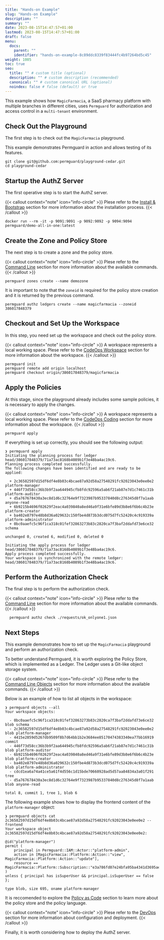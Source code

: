 ```yaml
---
title: "Hands-on Example"
slug: "Hands-on Example"
description: ""
summary: ""
date: 2023-08-15T14:47:57+01:00
lastmod: 2023-08-15T14:47:57+01:00
draft: false
menu:
  docs:
    parent: ""
    identifier: "hands-on-example-8c89ddc8339f83444fc4b97264bd5c45"
weight: 1005
toc: true
seo:
  title: "" # custom title (optional)
  description: "" # custom description (recommended)
  canonical: "" # custom canonical URL (optional)
  noindex: false # false (default) or true
---
```


This example shows how `MagicFarmacia`, a SaaS pharmacy platform with multiple branches in different cities, uses `Permguard` for authorization and access control in a `multi-tenant` environment.

## Check Out the Playground

The first step is to check out the `MagicFarmacia` playground.

This example demonstrates Permguard in action and allows testing of its features.

```shell
git clone git@github.com:permguard/playground-cedar.git
cd playground-cedar
```

## Startup the AuthZ Server

The first operative step is to start the AuthZ server.

{{< callout context="note" icon="info-circle" >}}
Plese refer to the [Install & Bootstrap](/docs/0.1/getting-started/install-bootstrap/) section for more information about the installation process.
{{< /callout >}}

```shell
docker run --rm -it -p 9091:9091 -p 9092:9092 -p 9094:9094 permguard/demo-all-in-one:latest
```

## Create the Zone and Policy Store

The next step is to create a zone and the policy store.

{{< callout context="note" icon="info-circle" >}}
Plese refer to the [Command Line](/docs/0.1/command-line/how-to-use/) section for more information about the available commands.
{{< /callout >}}

```shell
permguard zones create --name demozone
```

It is important to note that the `zoneid` is required for the policy store creation and it is returned by the previous command.

```shell
permguard authz ledgers create --name magicfarmacia --zoneid 386017848379
```

## Checkout and Set Up the Workspace

In this step, you need set up the workspace and check out the policy store.

{{< callout context="note" icon="info-circle" >}}
A workspace represents a local working space. Plese refer to the [CodeOps Workspace](/docs/0.1/code-ops/initializing-the-workspace/) section for more information about the workspace.
{{< /callout >}}

```shell
permguard init
permguard remote add origin localhost
permguard checkout origin/386017848379/magicfarmacia
```

## Apply the Policies

At this stage, since the playground already includes some sample policies, it is necessary to apply the changes.

{{< callout context="note" icon="info-circle" >}}
A workspace represents a local working space. Plese refer to the [CodeOps Coding](/docs/0.1/code-ops/coding/) section for more information about the workspace.
{{< /callout >}}

```shell
permguard apply
```

If everything is set up correctly, you should see the following output:

```shell
❯ permguard apply
Initiating the planning process for ledger head/386017848379/71a73ac8168b4089b1f3e48ba4ac19c6.
Planning process completed successfully.
The following changes have been identified and are ready to be applied:

  + 2c36582597d15df6df4e8b03c4bcae87a92d58a27548291fc92023043e0ee0e2 platform-manager
  + 446f73d58cc36b3b9f2aa644945cfb8fdc92596a5ab6f21ab87e7d1c7461c31b platform-auditor
  + d5a767678430a3ec8d1d6c32764e9f7323987b95337840d8c276345d8f7a1aab anyone-read
  + 6b9215b4696f02629f2eac4a039840a8ed46a9f31e6bfe89d3b8e6f6b6c4b23e platform-creator
  + ba402e8797e48b8d36a029632c150fbe4d873b3dcd075d7fc52420c4c919339a platform-administrator
  + 0bc0aaefc5c96f1ca318c01fef32863273b83c2820ca7f3baf2ddafd73e6ce32 schema

unchanged 0, created 6, modified 0, deleted 0

Initiating the apply process for ledger head/386017848379/71a73ac8168b4089b1f3e48ba4ac19c6.
Apply process completed successfully.
Your workspace is synchronized with the remote ledger: head/386017848379/71a73ac8168b4089b1f3e48ba4ac19c6.
```

## Perform the Authorization Check

The final step is to perform the authorization check.

{{< callout context="note" icon="info-circle" >}}
Plese refer to the [Command Line](/docs/0.1/command-line/authz/check/) section for more information about the available commands.
{{< /callout >}}

```shell
  permguard authz check ./requests/ok_onlyone1.json
```

## Next Steps

This example demonstrates how to set up the `MagicFarmacia` playground and perform an authorization check.

To better understand Permguard, it is worth exploring the Policy Store, which is implemented as a Ledger. The Ledger uses a Git-like object storage system.

{{< callout context="note" icon="info-circle" >}}
Plese refer to the [Command Line Objects](/docs/0.1/command-line/workspace/objects/) section for more information about the available commands.
{{< /callout >}}

Below is an example of how to list all objects in the workspace:

```shell
❯ permguard objects --all
Your workspace objects:

  - 0bc0aaefc5c96f1ca318c01fef32863273b83c2820ca7f3baf2ddafd73e6ce32 blob schema
  - 2c36582597d15df6df4e8b03c4bcae87a92d58a27548291fc92023043e0ee0e2 blob platform-manager
  - 4415e2859d5267db9509f8b7d64bb1b2e3684ee85170474383340ea77bb16919 commit
  - 446f73d58cc36b3b9f2aa644945cfb8fdc92596a5ab6f21ab87e7d1c7461c31b blob platform-auditor
  - 6b9215b4696f02629f2eac4a039840a8ed46a9f31e6bfe89d3b8e6f6b6c4b23e blob platform-creator
  - ba402e8797e48b8d36a029632c150fbe4d873b3dcd075d7fc52420c4c919339a blob platform-administrator
  - cdcd1ea6a74a41ce5a61f4d556c1d15bde70660928ad5d57aa84834a3a01f291 tree
  - d5a767678430a3ec8d1d6c32764e9f7323987b95337840d8c276345d8f7a1aab blob anyone-read

total 8, commit 1, tree 1, blob 6
```

The following example shows how to display the frontend content of the `platform-manager` object:

```shell
❯ permguard objects cat 2c36582597d15df6df4e8b03c4bcae87a92d58a27548291fc92023043e0ee0e2 --frontend
Your workspace object 2c36582597d15df6df4e8b03c4bcae87a92d58a27548291fc92023043e0ee0e2:

@id("platform-manager")
permit (
    principal in Permguard::IAM::Actor::"platform-admin",
    action in [MagicFarmacia::Platform::Action::"view", MagicFarmacia::Platform::Action::"update"],
    resource == MagicFarmacia::Platform::Subscription::"e3a786fd07e24bfa95ba4341d3695ae8"
)
unless { principal has isSuperUser && principal.isSuperUser == false };

type blob, size 695, oname platform-manager
```

It is reccomended to explore the [Policy as Code](/docs/0.1/policy-as-code/policy-languages/) section to learn more about the policy store and the policy language.

{{< callout context="note" icon="info-circle" >}}
Plese refer to the [DevOps](/docs/0.1/devops/authz-server/authorization-server/) section for more information about configuration and deployment.
{{< /callout >}}

Finally, it is worth considering how to deploy the AuthZ server.
